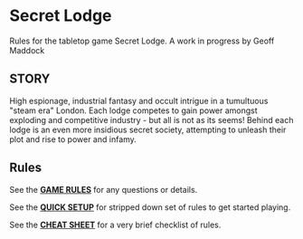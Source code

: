 # Secret Lodge

Rules for the tabletop game Secret Lodge.
A work in progress by Geoff Maddock

## STORY
High espionage, industrial fantasy and occult intrigue in a tumultuous "steam era" London.   Each lodge competes to gain power amongst exploding and competitive industry - but all is not as its seems!  Behind each lodge is an even more insidious secret society, attempting to unleash their plot and rise to power and infamy.
 
## Rules
See the **[GAME RULES](secret-lodge/blob/master/SECRET%20LODGE%20-%20GAME%20RULES.md)** for any questions or details.

See the **[QUICK SETUP](secret-lodge/blob/master/SECRET%20LODGE%20-%20Quick%20Setup.md)** for stripped down set of rules to get started playing.

See the **[CHEAT SHEET](secret-lodge/blob/master/SECRET%20LODGE%20-%20Cheat%20Sheet.md)** for a very brief checklist of rules.
